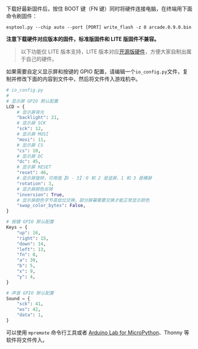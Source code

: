 下载好最新固件后，按住 BOOT 键（FN 键）同时将硬件连接电脑，在终端用下面命令刷固件：

```
esptool.py --chip auto --port [PORT] write_flash -z 0 arcade.0.9.0.bin
```

**注意下载硬件对应版本的固件，标准版固件和 LITE 版固件不兼容。**

> 以下功能仅 LITE 版本支持，LITE 版本对应[开源版硬件](https://github.com/BlockCodeLab/arcade-lite)，方便大家自制出属于自己的硬件。

如果需要自定义显示屏和按键的 GPIO 配置，请编辑一个`io_config.py`文件，复制并修改下面的内容到文件中，然后将文件传入游戏机中。

```python
# io_config.py
#
# 显示屏 GPIO 默认配置
LCD = {
    # 显示屏背光
    "backlight": 21,
    # 显示屏 SCK
    "sck": 12,
    # 显示屏 MOSI
    "mosi": 11,
    # 显示屏 CS
    "cs": 10,
    # 显示屏 DC
    "dc": 45,
    # 显示屏 RESET
    "reset": 46,
    # 显示屏旋转，可用值【0 - 3】：0 和 2 是竖屏，1 和 3 是横屏
    "rotation": 3,
    # 显示屏颜色反转
    "inversion": True,
    # 显示屏颜色字节高低位交换，部分屏幕需要交换才能正常显示颜色
    "swap_color_bytes": False,
}

# 按键 GPIO 默认配置
Keys = {
    "up": 16,
    "right": 15,
    "down": 14,
    "left": 13,
    "fn": 0,
    "a": 39,
    "b": 5,
    "x": 9,
    "y": 4,
}

# 声音 GPIO 默认配置
Sound = {
    "sck": 41,
    "ws": 42,
    "data": 1,
}
```

可以使用 `mpremote` 命令行工具或者 [Arduino Lab for MicroPython](https://lab-micropython.arduino.cc/)、Thonny 等软件将文件传入。
